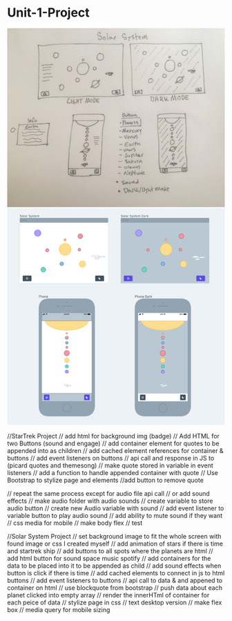 # Unit-1-Project

![wireframDrawing](css/wireframe.jpg)
![Wireframe](css/Wireframe-solarsystem.png)

//StarTrek Project
// add html for background img (badge)
// Add HTML for two Buttons (sound and engage)
// add container element for quotes to be appended into as children
// add cached element references for container  & buttons 
// add event listeners on buttons 
// api call and response in JS to (picard quotes and themesong)
// make quote stored in variable in event listeners 
// add a function to handle appended container with quote 
// Use Bootstrap to stylize page and elements
//add button to remove quote 

// repeat the same process except for audio file api call
// or add sound effects 
// make audio folder with audio sounds
// create variable to store audio button 
// create new Audio variable with sound
// add event listener to variable button to play audio sound 
// add ability to mute sound if they want 
// css media for mobile
// make body flex 
// test 




//Solar System Project 
// set background image to fit the whole screen with found image or css I created myself 
// add animation of stars if there is time and startrek ship 
// add buttons to all spots where the planets are html
// add html button for sound space music spotify 
// add containers for the data to be placed into it to be appended as child
// add sound effects when button is click if there is time 
// add cached elements to connect in js to html buttons 
// add event listeners to buttons 
// api call to data & and appened to container on html
// use blockquote from bootstrap
// push data about each planet clicked into empty array 
// render the innerHTml of container for each peice of data
// stylize page in css 
// text desktop version
// make flex box
// media query for mobile sizing 


